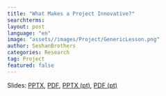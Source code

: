 ```yaml
---
title: "What Makes a Project Innovative?"
searchterms: 
layout: post
language: "en"
image: "assets//images/Project/GenericLesson.png"
author: SeshanBrothers
categories: Research
tag: Project
featured: false
---
```


Slides:
 <a href="/translations/en-us/Project/InnovativeSolution.pptx">PPTX</a>,
 <a href="/translations/en-us/Project/InnovativeSolution.pdf">PDF</a>,
 <a href="/translations/en-us/Project/SolucaoInovadora.pptx">PPTX (pt)</a>,
 <a href="/translations/en-us/Project/SolucaoInovadora.pdf">PDF (pt)</a>

